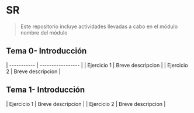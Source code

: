 # SR
> Este repositorio incluye actividades llevadas a cabo en el módulo nombre del módulo
## Tema 0- Introducción
| ----------- | ----------------- |
| Ejercicio 1 | Breve descripcion |
| Ejercicio 2 | Breve descripcion |

## Tema 1- Introducción

| Ejercicio 1 | Breve descripcion |
| Ejercicio 2 | Breve descripcion |
